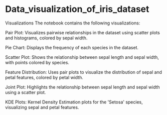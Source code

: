 # Data_visualization_of_iris_dataset
Visualizations
The notebook contains the following visualizations:

Pair Plot: Visualizes pairwise relationships in the dataset using scatter plots and histograms, colored by sepal width.

Pie Chart: Displays the frequency of each species in the dataset.

Scatter Plot: Shows the relationship between sepal length and sepal width, with points colored by species.

Feature Distribution: Uses pair plots to visualize the distribution of sepal and petal features, colored by petal width.

Joint Plot: Highlights the relationship between sepal length and sepal width using a scatter plot.

KDE Plots: Kernel Density Estimation plots for the 'Setosa' species, visualizing sepal and petal features.
